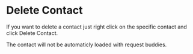 # Delete Contact #

If you want to delete a contact just right click on the specific contact and click Delete Contact.

The contact will not be automaticly loaded with request buddies.